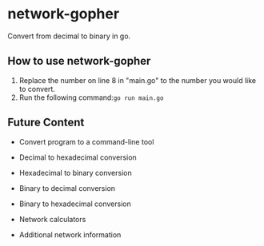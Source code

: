 # network-gopher
  Convert from decimal to binary in go.

## How to use network-gopher

1. Replace the number on line 8 in "main.go" to the number you would like to convert.
2. Run the following command:```go run main.go```

## Future Content
- Convert program to a command-line tool

- Decimal to hexadecimal conversion
- Hexadecimal to binary conversion
- Binary to decimal conversion
- Binary to hexadecimal conversion

- Network calculators
- Additional network information
